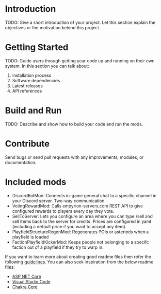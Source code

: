 # Introduction
TODO: Give a short introduction of your project. Let this section explain the objectives or the motivation behind this project. 

# Getting Started
TODO: Guide users through getting your code up and running on their own system. In this section you can talk about:
1.	Installation process
2.	Software dependencies
3.	Latest releases
4.	API references

# Build and Run
TODO: Describe and show how to build your code and run the mods. 

# Contribute
Send bugs or send pull requests with any improvements, modules, or documentation.

# Included mods
- DiscordBotMod: Connects in-game general chat to a specific channel in your Discord server.  Two-way communication.
- VotingRewardMod: Calls empyrion-servers.com REST API to give configured rewards to players every day they vote.
- SellToServer: Lets you configure an area where you can type /sell and sell items back to the server for credits.  Prices are configured in yaml (including a default price if you want to accept any item).
- PlayfieldStructureRegenMod: Regenerates POIs or asteriods when a playfield is loaded
- FactionPlayfieldKickerMod: Keeps people not belonging to a specifc faction out of a playfield if they try to warp in.



If you want to learn more about creating good readme files then refer the following [guidelines](https://www.visualstudio.com/en-us/docs/git/create-a-readme). You can also seek inspiration from the below readme files:
- [ASP.NET Core](https://github.com/aspnet/Home)
- [Visual Studio Code](https://github.com/Microsoft/vscode)
- [Chakra Core](https://github.com/Microsoft/ChakraCore)
